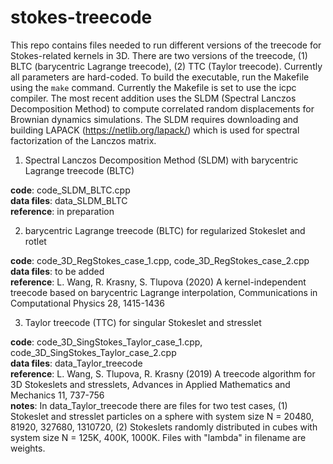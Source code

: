 # stokes-treecode

This repo contains files needed to run different versions of the treecode for Stokes-related kernels in 3D. There are two versions of the treecode, (1) BLTC (barycentric Lagrange treecode), (2) TTC (Taylor treecode). Currently all parameters are hard-coded. To build the executable, run the Makefile using the `make` command. Currently the Makefile is set to use the icpc compiler. The most recent addition uses the SLDM (Spectral Lanczos Decomposition Method) to compute correlated random displacements for Brownian dynamics simulations. The SLDM requires downloading and building LAPACK (https://netlib.org/lapack/) which is used for spectral factorization of the Lanczos matrix.

1. Spectral Lanczos Decomposition Method (SLDM) with barycentric Lagrange treecode (BLTC)

**code**: code_SLDM_BLTC.cpp  
**data files**: data_SLDM_BLTC  
**reference**: in preparation  

2. barycentric Lagrange treecode (BLTC) for regularized Stokeslet and rotlet

**code**: code_3D_RegStokes_case_1.cpp, code_3D_RegStokes_case_2.cpp  
**data files**: to be added  
**reference**: L. Wang, R. Krasny, S. Tlupova (2020) A kernel-independent treecode based on barycentric Lagrange interpolation, Communications in Computational Physics 28, 1415-1436

3. Taylor treecode (TTC) for singular Stokeslet and stresslet

**code**: code_3D_SingStokes_Taylor_case_1.cpp, code_3D_SingStokes_Taylor_case_2.cpp  
**data files**: data_Taylor_treecode   
**reference**: L. Wang, S. Tlupova, R. Krasny (2019) A treecode algorithm for 3D Stokeslets and stresslets, Advances in Applied Mathematics and Mechanics 11, 737-756  
**notes**: In data_Taylor_treecode there are files for two test cases,
(1) Stokeslet and stresslet particles on a sphere with system size N = 20480, 81920, 327680, 1310720,
(2) Stokeslets randomly distributed in cubes with system size N = 125K, 400K, 1000K.
Files with "lambda" in filename are weights.
